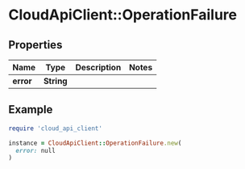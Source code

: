 # CloudApiClient::OperationFailure

## Properties

| Name | Type | Description | Notes |
| ---- | ---- | ----------- | ----- |
| **error** | **String** |  |  |

## Example

```ruby
require 'cloud_api_client'

instance = CloudApiClient::OperationFailure.new(
  error: null
)
```

